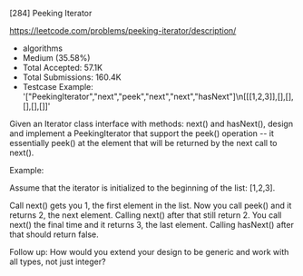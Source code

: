 [284] Peeking Iterator  

https://leetcode.com/problems/peeking-iterator/description/

* algorithms
* Medium (35.58%)
* Total Accepted:    57.1K
* Total Submissions: 160.4K
* Testcase Example:  '["PeekingIterator","next","peek","next","next","hasNext"]\n[[[1,2,3]],[],[],[],[],[]]'

Given an Iterator class interface with methods: next() and hasNext(), design and implement a PeekingIterator that support the peek() operation -- it essentially peek() at the element that will be returned by the next call to next().

Example:


Assume that the iterator is initialized to the beginning of the list: [1,2,3].

Call next() gets you 1, the first element in the list.
Now you call peek() and it returns 2, the next element. Calling next() after that still return 2. 
You call next() the final time and it returns 3, the last element. 
Calling hasNext() after that should return false.


Follow up: How would you extend your design to be generic and work with all types, not just integer?

